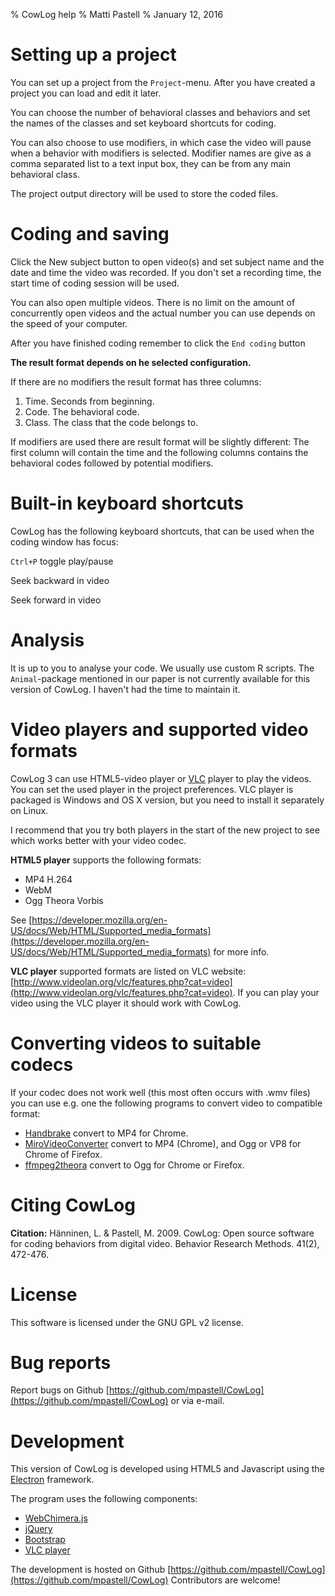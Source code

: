 % CowLog help
% Matti Pastell
% January 12, 2016

# Setting up a project

You can set up a project from the `Project`-menu. After
you have created a project you can load and edit it later.

You can choose the number of behavioral classes and
behaviors and set the names of the classes and set keyboard shortcuts
for coding.

You can also choose to use modifiers, in which case the video will pause
when a behavior with modifiers is selected. Modifier names are give as a
comma separated list to a text input box, they can be from any main
behavioral class.

The project output directory will be used to store the coded files.

# Coding and saving

Click the New subject button to open video(s)  and set
subject name and the date and time the video was recorded.
If you don't set a recording time, the start time of
coding session will be used.

You can also open multiple videos. There is no limit on the amount of
concurrently open videos and the actual number you can use depends
on the speed of your computer.

After you have finished coding remember to click the `End coding` button

**The result format depends on he selected configuration.**

If there are no modifiers the result format has three columns:

1.  Time. Seconds from beginning.
2.  Code. The behavioral code.
3.  Class. The class that the code belongs to.

If modifiers are used there are result format will be slightly
different: The first column will contain the time and the following
columns contains the behavioral codes followed by potential modifiers.

# Built-in keyboard shortcuts

CowLog has the following keyboard shortcuts, that can be used when the coding window has focus:

`Ctrl+P` toggle play/pause

<code><span class="glyphicon glyphicon-arrow-left" aria-hidden="true"></span></code> Seek backward in video

<code><span class="glyphicon glyphicon-arrow-right" aria-hidden="true"></span></code> Seek forward in video


# Analysis

It is up to you to analyse your code. We usually use custom R scripts.
The `Animal`-package mentioned in our paper is not currently available
for this version of CowLog. I haven't had the time to maintain it.

# Video players and supported video formats

CowLog 3 can use HTML5-video player or [VLC](http://videolan.org) player to play the
videos. You can set the used player in the project preferences. VLC player is packaged
is Windows and OS X version, but you need to install it separately on Linux.

I recommend that you try both players in the start of the new project to see which
works better with your video codec.

**HTML5 player** supports the following formats:

* MP4 H.264
* WebM
* Ogg Theora Vorbis

See [https://developer.mozilla.org/en-US/docs/Web/HTML/Supported_media_formats](https://developer.mozilla.org/en-US/docs/Web/HTML/Supported_media_formats) for
more info.

**VLC player** supported formats are listed on VLC website:
[http://www.videolan.org/vlc/features.php?cat=video](http://www.videolan.org/vlc/features.php?cat=video).
If you can play your video using the VLC player it should work with CowLog.

# Converting videos to suitable codecs

If your codec does not work well (this most often occurs with .wmv files)
you can use e.g. one the following programs to convert video to compatible
format:

-   [Handbrake](http://handbrake.fr/) convert to MP4 for Chrome.
-   [MiroVideoConverter](http://www.mirovideoconverter.com/) convert to
    MP4 (Chrome), and Ogg or VP8 for Chrome of Firefox.
-   [ffmpeg2theora](http://v2v.cc/~j/ffmpeg2theora/) convert to Ogg for
    Chrome or Firefox.

# Citing CowLog

**Citation:** Hänninen, L. & Pastell, M. 2009. CowLog: Open source
software for coding behaviors from digital video. Behavior Research
Methods. 41(2), 472-476.

# License
This software is licensed under the GNU GPL v2 license.

# Bug reports

Report bugs on Github
[https://github.com/mpastell/CowLog](https://github.com/mpastell/CowLog) or via
e-mail.

# Development
This version of CowLog is developed using HTML5 and Javascript using the
[Electron](http://electron.atom.io/) framework.

The program uses the following components:

* [WebChimera.js](https://github.com/RSATom/WebChimera.js)
* [jQuery](https://jquery.com/)
* [Bootstrap](http://getbootstrap.com/)
* [VLC player](http://videolan.org)

The development is hosted on Github
[https://github.com/mpastell/CowLog](https://github.com/mpastell/CowLog)
Contributors are welcome!
